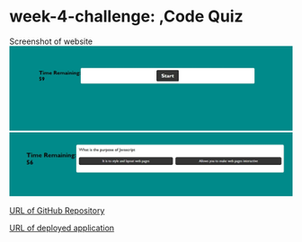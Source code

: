 # week-4-challenge: ,Code Quiz


Screenshot of website
![alt text](screenshot%201.JPG)
![alt text](screenshot2.JPG)

[URL of GitHub Repository](https://github.com/ehliao/week-4-code-quiz)

[URL of deployed application](https://ehliao.github.io/week-4-code-quiz/)